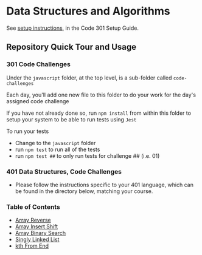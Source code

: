 # Data Structures and Algorithms

See [setup instructions](https://codefellows.github.io/setup-guide/code-301/3-code-challenges), in the Code 301 Setup Guide.

## Repository Quick Tour and Usage

### 301 Code Challenges

Under the `javascript` folder, at the top level, is a sub-folder called `code-challenges`

Each day, you'll add one new file to this folder to do your work for the day's assigned code challenge

If you have not already done so, run `npm install` from within this folder to setup your system to be able to run tests using `Jest`

To run your tests

- Change to the `javascript` folder
- run `npm test` to run all of the tests
- run `npm test ##` to only run tests for challenge ## (i.e. 01)

### 401 Data Structures, Code Challenges

- Please follow the instructions specific to your 401 language, which can be found in the directory below, matching your course.

### Table of Contents

- [Array Reverse](python/docs/array_reverse/README.md)
- [Array Insert Shift](python/docs/array_insert_shift/README.md)
- [Array Binary Search](python/docs/array_binary_search/README.md)
- [Singly Linked List](python/data_structures/linked_list_README.md)
- [kth From End](python/data_structures/linked_list_kth_README.md)

